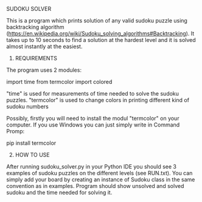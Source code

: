 SUDOKU SOLVER

This is a program which prints solution of any valid sudoku puzzle using backtracking algorithm (https://en.wikipedia.org/wiki/Sudoku_solving_algorithms#Backtracking).
It takes up to 10 seconds to find a solution at the hardest level and it is solved almost instantly at the easiest.


1. REQUIREMENTS

The program uses 2 modules:

import time
from termcolor import colored

"time" is used for measurements of time needed to solve the sudoku puzzles.
"termcolor" is used to change colors in printing different kind of sudoku numbers

Possibly, firstly you will need to install the modul "termcolor" on your computer. If you use Windows you can just simply write in Command Promp:

pip install termcolor

2. HOW TO USE

After running sudoku_solver.py in your Python IDE you should see 3 examples of sudoku puzzles on the different levels (see RUN.txt). You can simply add your board by creating an instance of Sudoku class in the same convention as in examples. Program should show unsolved and solved sudoku and the time needed for solving it. 

